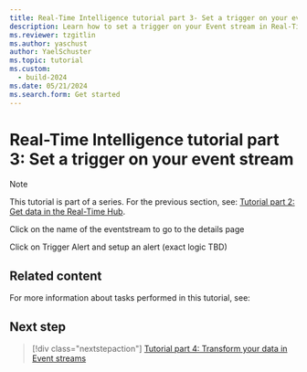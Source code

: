 ```yaml
---
title: Real-Time Intelligence tutorial part 3- Set a trigger on your event stream
description: Learn how to set a trigger on your Event stream in Real-Time Intelligence.
ms.reviewer: tzgitlin
ms.author: yaschust
author: YaelSchuster
ms.topic: tutorial
ms.custom:
  - build-2024
ms.date: 05/21/2024
ms.search.form: Get started
---
```

# Real-Time Intelligence tutorial part 3: Set a trigger on your event stream

> [!NOTE]
> This tutorial is part of a series. For the previous section, see: [Tutorial part 2: Get data in the Real-Time Hub](tutorial-2-get-real-time-events.md).



Click on the name of the eventstream to go to the details page 

Click on Trigger Alert and setup an alert (exact logic TBD) 


## Related content

For more information about tasks performed in this tutorial, see:



## Next step

> [!div class="nextstepaction"]
> [Tutorial part 4: Transform your data in Event streams](tutorial-4-transform.md)
